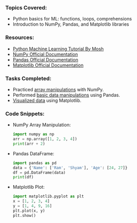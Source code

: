 

### Topics Covered:
- Python basics for ML: functions, loops, comprehensions
- Introduction to NumPy, Pandas, and Matplotlib libraries

### Resources:
- [Python Machine Learning Tutorial By Mosh](https://www.youtube.com/watch?v=7eh4d6sabA0&t=2125s)
- [NumPy Official Documentation](https://numpy.org/doc/)
- [Pandas Official Documentation](https://pandas.pydata.org/docs/)
- [Matplotlib Official Documentation](https://matplotlib.org/stable/contents.html)

### Tasks Completed:
- Practiced [array manipulations](src/numpy_practice.ipynb) with NumPy.
- Performed [basic data manipulations](src/pandas_practice.ipynb) using Pandas.
- [Visualized data](src/matplotlib_practice.ipynb) using Matplotlib.

### Code Snippets:
- NumPy Array Manipulation:
    ```python
    import numpy as np
    arr = np.array([1, 2, 3, 4])
    print(arr + 2)
    ```
- Pandas DataFrame:
    ```python
    import pandas as pd
    data = {'Name': ['Ram', 'Shyam'], 'Age': [24, 27]}
    df = pd.DataFrame(data)
    print(df)
    ```
- Matplotlib Plot:
    ```python
    import matplotlib.pyplot as plt
    x = [1, 2, 3, 4]
    y = [1, 4, 9, 16]
    plt.plot(x, y)
    plt.show()
    ```
 
